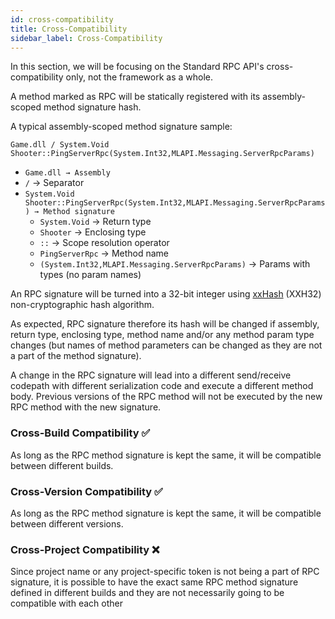 ```yaml
---
id: cross-compatibility
title: Cross-Compatibility
sidebar_label: Cross-Compatibility
---
```


In this section, we will be focusing on the Standard RPC API's cross-compatibility only, not the framework as a whole.

A method marked as RPC will be statically registered with its assembly-scoped method signature hash.

A typical assembly-scoped method signature sample:

`Game.dll / System.Void Shooter::PingServerRpc(System.Int32,MLAPI.Messaging.ServerRpcParams)`
- `Game.dll → Assembly`
- `/` → Separator
- `System.Void Shooter::PingServerRpc(System.Int32,MLAPI.Messaging.ServerRpcParams) → Method signature`
    - `System.Void` → Return type
    - `Shooter` → Enclosing type
    - `::` → Scope resolution operator
    - `PingServerRpc` → Method name
    - `(System.Int32,MLAPI.Messaging.ServerRpcParams)` → Params with types (no param names)

An RPC signature will be turned into a 32-bit integer using [xxHash](https://cyan4973.github.io/xxHash/) (XXH32) non-cryptographic hash algorithm.

As expected, RPC signature therefore its hash will be changed if assembly, return type, enclosing type, method name and/or any method param type changes (but names of method parameters can be changed as they are not a part of the method signature).

A change in the RPC signature will lead into a different send/receive codepath with different serialization code and execute a different method body. Previous versions of the RPC method will not be executed by the new RPC method with the new signature.

### Cross-Build Compatibility ✅
As long as the RPC method signature is kept the same, it will be compatible between different builds.

### Cross-Version Compatibility ✅
As long as the RPC method signature is kept the same, it will be compatible between different versions.

###  Cross-Project Compatibility ❌
Since project name or any project-specific token is not being a part of RPC signature, it is possible to have the exact same RPC method signature defined in different builds and they are not necessarily going to be compatible with each other